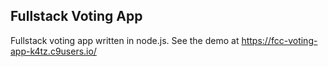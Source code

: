Fullstack Voting App
--------------------

Fullstack voting app written in node.js.  See the demo at https://fcc-voting-app-k4tz.c9users.io/
